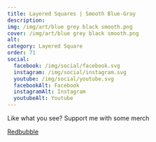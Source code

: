 ```yaml
---
title: Layered Squares | Smooth Blue-Gray
description: 
img: /img/art/blue grey black smooth.png
cover: /img/art/blue grey black smooth.png
alt: 
category: Layered Square
order: 71
social:
  facebook: /img/social/facebook.svg
  instagram: /img/social/instagram.svg
  youtube: /img/social/youtube.svg
  facebookAlt: Facebook
  instagramAlt: Instagram
  youtubeAlt: Youtube
---
```

Like what you see? Support me with some merch

<a href='https://www.redbubble.com/shop/ap/104006934' class="btn btn-primary store-link">
Redbubble
</a>

